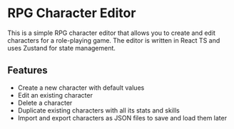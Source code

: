 # RPG Character Editor

This is a simple RPG character editor that allows you to create and edit characters for a role-playing game. The editor is written in React TS and uses Zustand for state management.

## Features

- Create a new character with default values
- Edit an existing character
- Delete a character
- Duplicate existing characters with all its stats and skills
- Import and export characters as JSON files to save and load them later